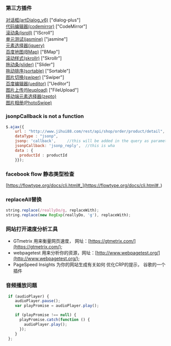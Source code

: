 ### 第三方插件
[对话框(artDialog_v6)](http://aui.github.io/artDialog/doc/index.html) ["dialog-plus"]<br>
[代码编辑器(codemirror)](http://codemirror.net/) ["CodeMirror"]<br>
[滚动条(isroll)](http://iscrolljs.com/) ["IScroll"]<br>
[单元测试(jasmine)](http://jasmine.github.io/) ["jasmine"]<br>
[元素选择器(jquery)](https://jquery.com/)<br>
[百度地图(BMap)](http://lbsyun.baidu.com/index.php?title=uri/api/web) ["BMap"]<br>
[滚动样式(skrollr)](https://github.com/Prinzhorn/skrollr) ["Skrollr"]<br>
[拖动条(slider)](http://refreshless.com/nouislider/) ["Slider"]<br>
[拖动排序(sortable)](https://github.com/RubaXa/Sortable) ["Sortable"]<br>
[图片切换(swiper)](http://idangero.us/swiper/get-started) ["Swiper"]<br>
[百度编辑器(ueditor)](http://ueditor.baidu.com/website/) ["Ueditor"]<br>
[图片上传(fileupload)](https://blueimp.github.io/jQuery-File-Upload/) ["FileUpload"]<br>
[移动端元素选择器(zepto)](http://www.zeptojs.cn/)<br>
[图片相册(PhotoSwipe)](http://photoswipe.com)<br>


### jsonpCallback is not a function
```javascript
$.ajax({
    url : "http://www.jihui88.com/rest/api/shop/order/product/detail",
    dataType : "jsonp",
    jsonp: 'callback',     //this will be added in the query as parameter
    jsonpCallback: 'jsonp_reply',  //this is wha
    data : {
      productId : productId
    }});
```
### facebook flow 静态类型检查
[https://flowtype.org/docs/cli.html#_](https://flowtype.org/docs/cli.html#_)

### replaceAll替换
```javascript
string.replace(/reallyDo/g, replaceWith);
string.replace(new RegExp(reallyDo, 'g'), replaceWith);
```
### 网站打开速度分析工具
- GTmetrix 用来衡量网页速度， 网址：[https://gtmetrix.com/](https://gtmetrix.com/);
- webpagetest 用来分析你的资源，网址：[http://www.webpagetest.org/](http://www.webpagetest.org/);
- PageSpeed Insights 为你的网站生成有关如何 优化CRP的提示， 谷歌的一个插件<br>

### 音频播放问题
```javascript
 if (audioPlayer) {
    audioPlayer.pause();
    var playPromise = audioPlayer.play();

    if (playPromise !== null) {
      playPromise.catch(function () {
        audioPlayer.play();
      });
    }
 };
 ```
